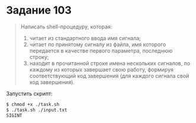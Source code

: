 # Задание 103

> Написать shell-процедуру, которая:
> 1. читает из стандартного ввода имя сигнала;
> 2. читает по принятому сигналу из файла, имя которого передается в качестве первого параметра, последнюю строку;
> 3. находит в прочитанной строке имена нескольких сигналов, по каждому из которых завершает свою работу, формируя соответствующий код завершения (для каждого сигнала свой код завершения).

Запустить скрипт:
```bash
$ chmod +x ./task.sh
$ ./task.sh ./input.txt
SIGINT
```